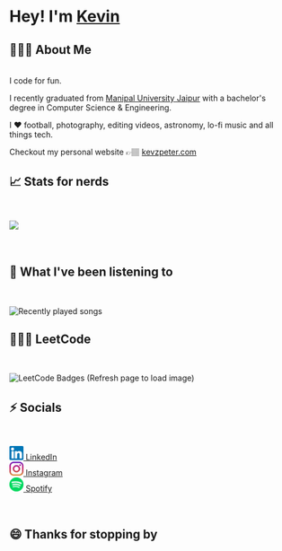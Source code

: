 <h1>Hey! I'm <a href="https://kevzpeter.com">Kevin</a></h1>

<h2>🙋🏽‍♂️ About Me</h2>
<br />
I code for fun.

I recently graduated from [Manipal University Jaipur](https://jaipur.manipal.edu "College website!") with a bachelor's degree in Computer Science & Engineering.

I ❤ football, photography, editing videos, astronomy, lo-fi music and all things tech.

Checkout my personal website 👉🏽 [kevzpeter.com](https://kevzpeter.com)
<br />
<h2>📈 Stats for nerds</h2>
<br />
<p>
<img src="https://github-readme-stats.vercel.app/api?username=kevzpeter&border_radius=10px&title_color=fff&text_color=fff&show_icons=true&bg_color=45,00f260,0575e6&icon_color=212121&hide_border=true" />
</p>
<br />
<h2>🎵 What I've been listening to</h2>
<br />

![Recently played songs](https://spotify-recently-played-readme.vercel.app/api?user=kevzpeter)
<br />

<h2>🧑🏽‍💻 LeetCode</h2>
<br />

![LeetCode Badges (Refresh page to load image)](https://leetcode-badge-showcase.vercel.app/api?username=kevzpeter&theme=beach&filter=comp)
<br />

<h2>⚡ Socials</h2>
<br />
<p>
  <a href="https://www.linkedin.com/in/kevinpeterk">
    <img width="25" height="25" src="/icons/linkedin.svg">
    <span>LinkedIn</span>
  </a> 
  <br />
  <a href="https://www.instagram.com/kevzpeter">
    <img width="25" height="25" src="/icons/instagram.svg">
    <span>Instagram</span>
  </a> 
  <br />
  <a href="https://open.spotify.com/user/kevzpeter">
    <img width="25" height="25" src="/icons/spotify.svg">
    <span>Spotify</span>
  </a> 
  <br />
</p>
<br />

<h2>😄 Thanks for stopping by</h2>
